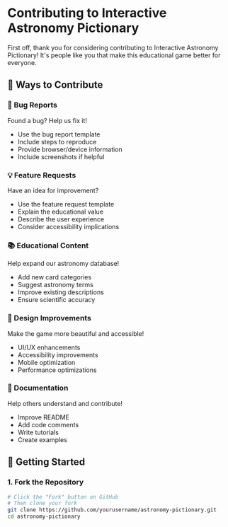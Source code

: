 # Contributing to Interactive Astronomy Pictionary

First off, thank you for considering contributing to Interactive Astronomy Pictionary! It's people like you that make this educational game better for everyone.

## 🌟 Ways to Contribute

### 🐛 Bug Reports
Found a bug? Help us fix it!
- Use the bug report template
- Include steps to reproduce
- Provide browser/device information
- Include screenshots if helpful

### 💡 Feature Requests
Have an idea for improvement?
- Use the feature request template
- Explain the educational value
- Describe the user experience
- Consider accessibility implications

### 📚 Educational Content
Help expand our astronomy database!
- Add new card categories
- Suggest astronomy terms
- Improve existing descriptions
- Ensure scientific accuracy

### 🎨 Design Improvements
Make the game more beautiful and accessible!
- UI/UX enhancements
- Accessibility improvements
- Mobile optimization
- Performance optimizations

### 📖 Documentation
Help others understand and contribute!
- Improve README
- Add code comments
- Write tutorials
- Create examples

## 🚀 Getting Started

### 1. Fork the Repository
```bash
# Click the "Fork" button on GitHub
# Then clone your fork
git clone https://github.com/yourusername/astronomy-pictionary.git
cd astronomy-pictionary
